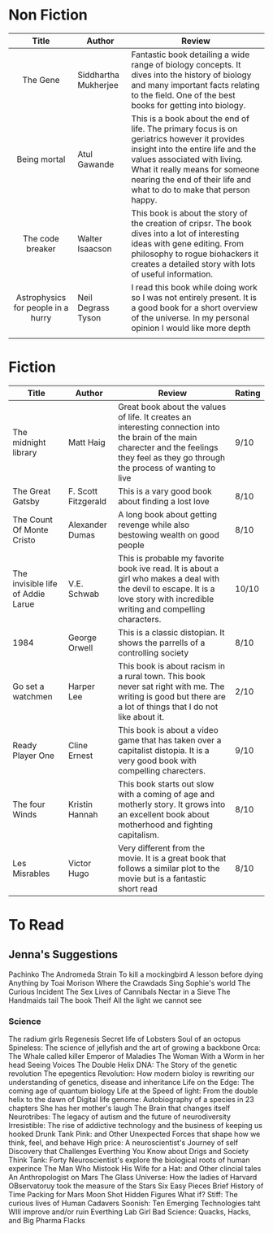 # Non Fiction
|               Title                | Author               | Review                                                                                                                                                                                                                                                                    |
|:----------------------------------:| -------------------- | ------------------------------------------------------------------------------------------------------------------------------------------------------------------------------------------------------------------------------------------------------------------------- |
|              The Gene              | Siddhartha Mukherjee | Fantastic book detailing a wide range of biology concepts. It dives into the history of biology and many important facts relating to the field. One of the best books for getting into biology.                                                                           |
|            Being mortal            | Atul Gawande         | This is a book about the end of life. The primary focus is on geriatrics however it provides insight into the entire life and the values associated with living. What it really means for someone nearing the end of their life and what to do to make that person happy. |
|          The code breaker          | Walter Isaacson      | This book is about the story of the creation of cripsr. The book dives into a lot of interesting ideas with gene editing. From philosophy to rogue biohackers it creates a detailed story with lots of useful information.                                                |
| Astrophysics for people in a hurry | Neil Degrass Tyson   | I read this book while doing work so I was not entirely present. It is a good book for a short overview of the universe. In my personal opinion I would like more depth                                                                                                   |
|                                    |                      |                                                                                                                                                                                                                                                                           |
# Fiction
| Title                             | Author              | Review                                                                                                                                                                                      | Rating |
| --------------------------------- | ------------------- | ------------------------------------------------------------------------------------------------------------------------------------------------------------------------------------------- | ------ |
| The midnight library              | Matt Haig           | Great book about the values of life. It creates an interesting connection into the brain of the main charecter and the feelings they feel as they go through the process of wanting to live | 9/10   |
| The Great Gatsby                  | F. Scott Fitzgerald | This is a vary good book about finding a lost love                                                                                                                                          | 8/10   |
| The Count Of Monte Cristo         | Alexander Dumas     | A long book about getting revenge while also bestowing wealth on good people                                                                                                                | 8/10   |
| The invisible life of Addie Larue | V.E. Schwab         | This is probable my favorite book ive read. It is about a girl who makes a deal with the devil to escape. It is a love story with incredible writing and compelling characters.             | 10/10  |
| 1984                              | George Orwell       | This is a classic distopian. It shows the parrells of a controlling society                                                                                                                 | 8/10   |
| Go set a watchmen                 | Harper Lee          | This book is about racism in a rural town. This book never sat right with me. The writing is good but there are a lot of things that I do not like about it.                                | 2/10   |
| Ready Player One                  | Cline Ernest        | This book is about a video game that has taken over a capitalist distopia. It is a very good book with compelling charecters.                                                               | 9/10   |
| The four Winds                    | Kristin Hannah      | This book starts out slow with a coming of age and motherly story. It grows into an excellent book about motherhood and fighting capitalism.                                                | 8/10   |
| Les Misrables                     | Victor Hugo         | Very different from the movie. It is a great book that follows a similar plot to the movie but is a fantastic short read                                                                    | 8/10       |


# To Read
## Jenna's Suggestions
Pachinko
The Andromeda Strain
To kill a mockingbird
A lesson before dying
Anything by Toai Morison
Where the Crawdads Sing
Sophie's world
The Curious Incident
The Sex Lives of Cannibals
Nectar in a Sieve
The Handmaids tail
The book Theif
All the light we cannot see
### Science
The radium girls
Regenesis
Secret life of Lobsters
Soul of an octopus
Spineless: The science of jellyfish and the art of growing a backbone
Orca: The Whale called killer
Emperor of Maladies
The Woman With a Worm in her head
Seeing Voices
The Double Helix
DNA: The Story of the genetic revolution
The epegentics Revolution: How modern bioloy is rewriting our understanding of genetics, disease and inheritance
Life on the Edge: The coming age of quantum biology
Life at the Speed of light: From the double helix to the dawn of Digital life
genome: Autobiography of a species in 23 chapters
She has her mother's laugh
The Brain that changes itself
Neurotribes: The legacy of autism and the future of neurodiversity
Irresistible: The rise of addictive technology and the business of keeping us hooked
Drunk Tank Pink: and Other Unexpected Forces that shape how we think, feel, and behave
High price: A neuroscientist's Journey of self Discovery that Challenges Everthing You Know about Drigs and Society
Think Tank: Forty Neuroscientist's explore the biological roots of human experince
The Man Who Mistook His Wife for a Hat: and Other clincial tales
An Anthropologist on Mars
The Glass Universe: How the ladies of Harvard OBservatoruy took the measure of the Stars
Six Easy Pieces
Brief History of Time
Packing for Mars
Moon Shot
Hidden Figures
What if?
Stiff: The curious lives of Human Cadavers
Soonish: Ten Emerging Technologies taht WIll improve and/or ruin Everthing
Lab Girl
Bad Science: Quacks, Hacks, and Big Pharma Flacks
